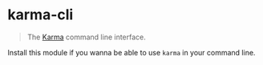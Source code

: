 # karma-cli

> The [Karma] command line interface.

Install this module if you wanna be able to use `karma` in your command line.

[Karma]: http://karma-runner.github.io
